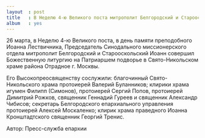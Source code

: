 ```yaml
---
layout  : post
title   : В Неделю 4-ю Великого поста митрополит Белгородский и Старооскольский Иоанн совершил Божественную литургию
album   : yes
---
```


26 марта, в Неделю 4-ю Великого поста, в день памяти преподобного Иоанна Лествичника,  Председатель Синодального миссионерского отдела митрополит Белгородский и Старооскольский Иоанн совершил Божественную литургию на Патриаршем подворье в Свято-Никольском храме района Отрадное г. Москвы.

Его Высокопреосвященству сослужили: благочинный Свято-Никольского храма протоиерей Валерий Буланников; клирики храма игумен Филипп (Симонов), протоиерей Сергий Попов, протоиерей Димитрий Рожков, священник Геннадий Гуреев и священник Александр Чибисов; секретарь Белгородского епархиального управления протоиерей Алексей Москаленко; клирик храма праведного Иоанна Кронштадтского священник Георгий Тренис.

Автор: Пресс-служба епархии 
